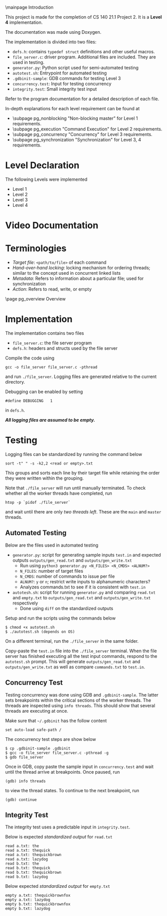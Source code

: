 \mainpage Introduction

This project is made for the completion of CS 140 21.1 Project 2. It is a **Level 4** implementation.

The documentation was made using Doxygen.

The implementation is divided into two files:
 - `defs.h`: contains `typedef struct` definitions and other useful macros.
 - `file_server.c`: driver program.
Additional files are included. They are used in testing.
- `generator.py`: Python script used for semi-automated testing
- `autotest.sh`: Entrypoint for automated testing
- `.gdbinit-sample`: GDB commands for testing Level 3
- `concurrency.test`: Input for testing concurrency
- `integrity.test`: Small integrity test input

Refer to the program documentation for a detailed description of each file.

In-depth explanations for each level requirement can be found at
- \subpage pg_nonblocking "Non-blocking master" for Level 1 requirements.
- \subpage pg_execution "Command Execution" for Level 2 requirements.
- \subpage pg_concurrency "Concurrency" for Level 3 requirements.
- \subpage pg_synchronization "Synchronization" for Level 3, 4 requirements.

# Level Declaration
The following Levels were implemented
- Level 1
- Level 2
- Level 3
- Level 4

# Video Documentation


# Terminologies
- *Target file*: `<path/to/file>` of each command
- *Hand-over-hand locking*: locking mechanism for ordering threads; similar to the concept used in concurrent linked lists
- *Metadata*: Refers to information about a particular file; used for synchronization
- *Action*: Refers to read, write, or empty

\page pg_overview Overview

# Implementation

The implementation contains two files
- `file_server.c`: the file server program
- `defs.h`: headers and structs used by the file server

Compile the code using
```
gcc -o file_server file_server.c -pthread
```

and run `./file_server`. Logging files are generated relative to the current directory.

Debugging can be enabled by setting

```
#define DEBUGGING   1
```

in `defs.h`.

***All logging files are assumed to be empty.***

# Testing
Logging files can be standardized by running the command below
```
sort -t" " -s -k2,2 <read or empty>.txt
```
This groups and sorts each line by their target file while retaining the order they were written within the grouping.

Note that `./file_server` will run until manually terminated. To check whether all the worker threads have completed, run

```
htop -p `pidof ./file_server`
```

and wait until there are only *two threads left*. These are the `main` and `master` threads.

## Automated Testing
Below are the files used in automated testing
- `generator.py`: script for generating sample inputs `test.in` and expected outputs `outputs/gen_read.txt` and `outputs/gen_write.txt`
   - Run using `python3 generator.py <N_FILES> <N_CMDS> <ALNUM?>`
   - `N_FILES`: number of target files
   - `N_CMDS`: number of commands to issue per file
   - `ALNUM?`: `y` or `n`; restrict write inputs to alphanumeric characters?
   - Analyzes commands.txt to see if it is consistent with `test.in`
- `autotesh.sh`: script for running `generator.py` and comparing `read.txt` and `empty.txt` to `outputs/gen_read.txt` and `outputs/gen_write.txt` respectively
    - Done using `diff` on the standardized outputs

Setup and run the scripts using the commands below

```
$ chmod +x autotest.sh
$ ./autotest.sh (depends on OS)
```

On a different terminal, run the `./file_server` in the same folder.

Copy-paste the `test.in` file into the `./file_server` terminal. When the file server has finished executing all the test input commands, respond to the `autotest.sh` prompt. This will generate `outputs/gen_read.txt` and `outputs/gen_write.txt` as well as compare `commands.txt` to `test.in`. 

## Concurrency Test
Testing concurrency was done using GDB and `.gdbinit-sample`. The latter sets breakpoints within the critical sections of the worker threads. The threads are inspected using `info threads`. This should show that several threads are executing at once.

Make sure that `~/.gdbinit` has the follow content

```
set auto-load safe-path /
```

The concurrency test steps are show below

```
$ cp .gdbinit-sample .gdbinit
$ gcc -o file_server file_server.c -pthread -g
$ gdb file_server
```

Once in GDB, copy paste the sample input in `concurrency.test` and wait until the thread arrive at breakpoints. Once paused, run

```
(gdb) info threads
```

to view the thread states. To continue to the next breakpoint, run

```
(gdb) continue
```

## Integrity Test

The integrity test uses a predictable input in `integrity.test`.

Below is expected *standardized output* for `read.txt`

```
read a.txt: the
read a.txt: thequick
read a.txt: thequickbrown
read a.txt: lazydog
read b.txt: the
read b.txt: thequick
read b.txt: thequickbrown
read b.txt: lazydog

```

Below expected *standardized output* for `empty.txt`

```
empty a.txt: thequickbrownfox
empty a.txt: lazydog
empty b.txt: thequickbrownfox
empty b.txt: lazydog

```
